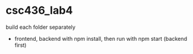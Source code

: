 # csc436_lab4
build each folder separately 
- frontend, backend with npm install, then run with npm start (backend first)
